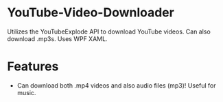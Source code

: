# YouTube-Video-Downloader
Utilizes the YouTubeExplode API to download YouTube videos. Can also download .mp3s. Uses WPF XAML.

# Features
- Can download both .mp4 videos and also audio files (mp3)! Useful for music.
